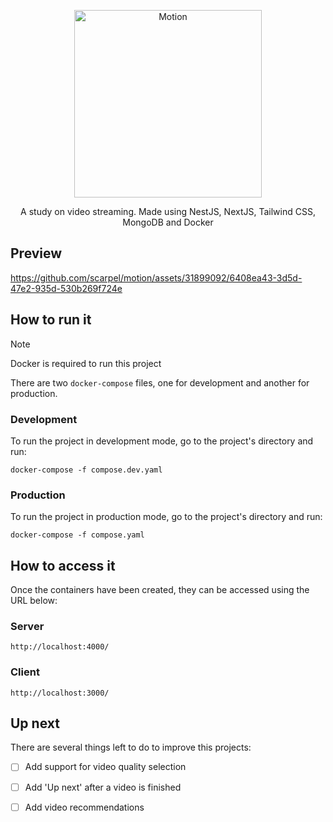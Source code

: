 <p align="center">
  <picture width="100" height="100">
    <source media="(prefers-color-scheme: dark)" srcset="https://github.com/scarpel/motion/blob/main/medias/motion-dark.png">
    <source media="(prefers-color-scheme: light)" srcset="https://github.com/scarpel/motion/blob/main/medias/motion-light.png">
    <img alt="Motion" src="https://github.com/scarpel/circles/blob/main/medias/motion-light.png" width="300">
  </picture>
</p>
<p align="center">A study on video streaming. Made using NestJS, NextJS, Tailwind CSS, MongoDB and Docker</p>

## Preview

<p align="center">
  

https://github.com/scarpel/motion/assets/31899092/6408ea43-3d5d-47e2-935d-530b269f724e


</p>

## How to run it

> [!NOTE]  
> Docker is required to run this project

There are two `docker-compose` files, one for development and another for production.

### Development
To run the project in development mode, go to the project's directory and run:

```
docker-compose -f compose.dev.yaml
```

### Production
To run the project in production mode, go to the project's directory and run:

```
docker-compose -f compose.yaml
```

## How to access it
Once the containers have been created, they can be accessed using the URL below:

### Server
```
http://localhost:4000/
```

### Client
```
http://localhost:3000/
```

## Up next
There are several things left to do to improve this projects:

- [ ] Add support for video quality selection
- [ ] Add 'Up next' after a video is finished
- [ ] Add video recommendations

